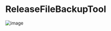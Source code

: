 # ReleaseFileBackupTool

![image](https://user-images.githubusercontent.com/14833964/63209432-83bd2680-c11b-11e9-96ed-e7cc59a02e7b.png)
